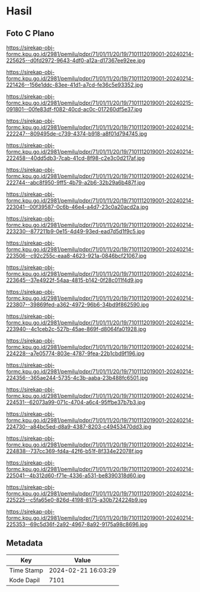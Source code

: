 # Hasil

## Foto C Plano

https://sirekap-obj-formc.kpu.go.id/2981/pemilu/pdpr/71/01/11/20/19/7101112019001-20240214-225625--d0fd2972-9643-4df0-a12a-d17367ee92ee.jpg

https://sirekap-obj-formc.kpu.go.id/2981/pemilu/pdpr/71/01/11/20/19/7101112019001-20240214-221426--156e1ddc-83ee-41d1-a7cd-fe36c5e93352.jpg

https://sirekap-obj-formc.kpu.go.id/2981/pemilu/pdpr/71/01/11/20/19/7101112019001-20240215-091801--00fe83df-f082-40cd-ac0c-017260df5e37.jpg

https://sirekap-obj-formc.kpu.go.id/2981/pemilu/pdpr/71/01/11/20/19/7101112019001-20240214-222247--809495de-c739-4374-b918-a8f01d794745.jpg

https://sirekap-obj-formc.kpu.go.id/2981/pemilu/pdpr/71/01/11/20/19/7101112019001-20240214-222458--40dd5db3-7cab-41cd-8f98-c2e3c0d217af.jpg

https://sirekap-obj-formc.kpu.go.id/2981/pemilu/pdpr/71/01/11/20/19/7101112019001-20240214-222744--abc8f950-9ff5-4b79-a2b6-32b29a6b487f.jpg

https://sirekap-obj-formc.kpu.go.id/2981/pemilu/pdpr/71/01/11/20/19/7101112019001-20240214-223041--00f39587-0c6b-46e4-a4d7-23c0a20acd2a.jpg

https://sirekap-obj-formc.kpu.go.id/2981/pemilu/pdpr/71/01/11/20/19/7101112019001-20240214-223230--877211b9-0e15-4d49-93ed-ead7d5d1f9c5.jpg

https://sirekap-obj-formc.kpu.go.id/2981/pemilu/pdpr/71/01/11/20/19/7101112019001-20240214-223506--c92c255c-eaa8-4623-921a-0846bcf21067.jpg

https://sirekap-obj-formc.kpu.go.id/2981/pemilu/pdpr/71/01/11/20/19/7101112019001-20240214-223645--37e4922f-54aa-4815-b142-0f28c011f4d9.jpg

https://sirekap-obj-formc.kpu.go.id/2981/pemilu/pdpr/71/01/11/20/19/7101112019001-20240214-223807--39869fed-a362-4972-96b6-34bd9f862590.jpg

https://sirekap-obj-formc.kpu.go.id/2981/pemilu/pdpr/71/01/11/20/19/7101112019001-20240214-223940--4c1ceb2c-527b-45ae-869f-d8064fa01928.jpg

https://sirekap-obj-formc.kpu.go.id/2981/pemilu/pdpr/71/01/11/20/19/7101112019001-20240214-224228--a7e05774-803e-4787-9fea-22b1cbd9f196.jpg

https://sirekap-obj-formc.kpu.go.id/2981/pemilu/pdpr/71/01/11/20/19/7101112019001-20240214-224356--365ae244-5735-4c3b-aaba-23b488fc6501.jpg

https://sirekap-obj-formc.kpu.go.id/2981/pemilu/pdpr/71/01/11/20/19/7101112019001-20240214-224531--62073a99-071c-4704-a6c4-95ffbe37b7b3.jpg

https://sirekap-obj-formc.kpu.go.id/2981/pemilu/pdpr/71/01/11/20/19/7101112019001-20240214-224730--a84bc5ed-d8a9-4387-8203-c49453470dd3.jpg

https://sirekap-obj-formc.kpu.go.id/2981/pemilu/pdpr/71/01/11/20/19/7101112019001-20240214-224838--737cc369-fd4a-42f6-b51f-8f334e22078f.jpg

https://sirekap-obj-formc.kpu.go.id/2981/pemilu/pdpr/71/01/11/20/19/7101112019001-20240214-225041--4b312d60-f71e-4336-a531-be8390318d60.jpg

https://sirekap-obj-formc.kpu.go.id/2981/pemilu/pdpr/71/01/11/20/19/7101112019001-20240214-225225--c5fa65e0-826d-4198-8175-a30b724224b9.jpg

https://sirekap-obj-formc.kpu.go.id/2981/pemilu/pdpr/71/01/11/20/19/7101112019001-20240214-225353--69c5d36f-2a92-4967-8a92-9175a98c8696.jpg


## Metadata

| Key        | Value               |
| ---------- | ------------------- |
| Time Stamp | 2024-02-21 16:03:29 |
| Kode Dapil | 7101                |



